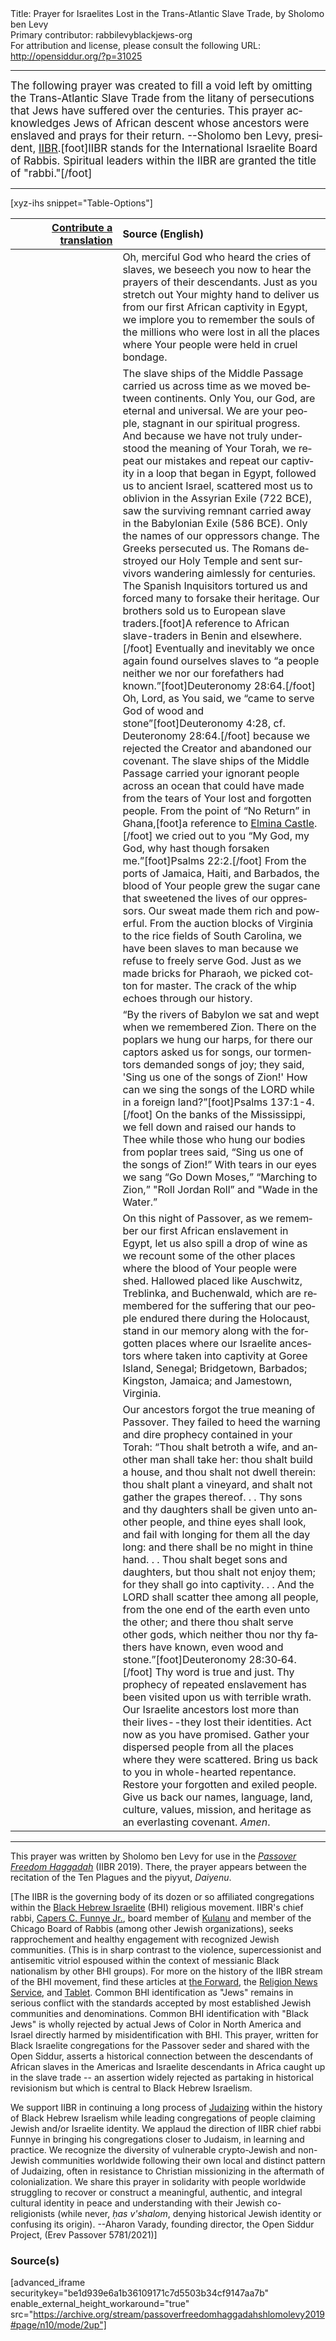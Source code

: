 <html>
<head></head>
<body>
Title: Prayer for Israelites Lost in the Trans-Atlantic Slave Trade, by Sholomo ben Levy<br />
Primary contributor: rabbilevyblackjews-org<br />
For attribution and license, please consult the following URL: <a href="http://opensiddur.org/?p=31025">http://opensiddur.org/?p=31025</a>
<p />
<hr />

<div class="english" lang="en" style="font-size: 1.2em;">
The following prayer was created to fill a void left by omitting the Trans-Atlantic Slave Trade from the litany of persecutions that Jews have suffered over the centuries. This prayer acknowledges Jews of African descent whose ancestors were enslaved and prays for their return. --Sholomo ben Levy, president, <a href="https://blackjews.org">IIBR</a>.[foot]IIBR stands for the International Israelite Board of Rabbis. Spiritual leaders within the IIBR are granted the title of "rabbi."[/foot]
</div>

<hr />

[xyz-ihs snippet="Table-Options"]<table style="margin-left: auto; margin-right: auto;" class="draggable">
<thead><tr><th id="x" style="text-align: right;"><a href="/translate/" target="_blank" rel="noopener">Contribute a translation</a></th><th style="text-align: left;">Source (English)</th></tr></thead>
<tbody>
<tr><td style="vertical-align:top;">
<div class="liturgy" lang="he">

</span></div></td>
 
<td style="vertical-align:top;" width="66%">
<div class="english" lang="en">
Oh, merciful God who heard the cries of slaves, we beseech you now to hear the prayers of their descendants. Just as you stretch out Your mighty hand to deliver us from our first African captivity in Egypt, we implore you to remember the souls of the millions who were lost in all the places where Your people were held in cruel bondage.
</div></td></tr>


<tr><td style="vertical-align:top;">
<div class="liturgy" lang="he">

</span></div></td>
 
<td style="vertical-align:top;">
<div class="english" lang="en">
The slave ships of the Middle Passage carried us across time as we moved between continents. Only You, our God, are eternal and universal. We are your people, stagnant in our spiritual progress. And because we have not truly understood the meaning of Your Torah, we repeat our mistakes and repeat our captivity in a loop that began in Egypt, followed us to ancient Israel, scattered most us to oblivion in the Assyrian Exile (722 BCE), saw the surviving remnant carried away in the Babylonian Exile (586 BCE). Only the names of our oppressors change. The Greeks persecuted us. The Romans destroyed our Holy Temple and sent survivors wandering aimlessly for centuries. The Spanish Inquisitors tortured us and forced many to forsake their heritage. Our brothers sold us to European slave traders.[foot]A reference to African slave-traders in Benin and elsewhere.[/foot] Eventually and inevitably we once again found ourselves slaves to “a people neither we nor our forefathers had known.”[foot]Deuteronomy 28:64.[/foot] Oh, Lord, as You said, we “came to serve God of wood and stone”[foot]Deuteronomy 4:28, cf. Deuteronomy 28:64.[/foot] because we rejected the Creator and abandoned our covenant. The slave ships of the Middle Passage carried your ignorant people across an ocean that could have made from the tears of Your lost and forgotten people. From the point of “No Return” in Ghana,[foot]a reference to <a href="https://en.wikipedia.org/wiki/Elmina_Castle">Elmina Castle</a>.[/foot] we cried out to you “My God, my God, why hast though forsaken me.”[foot]Psalms 22:2.[/foot] From the ports of Jamaica, Haiti, and Barbados, the blood of Your people grew the sugar cane that sweetened the lives of our oppressors. Our sweat made them rich and powerful. From the auction blocks of Virginia to the rice fields of South Carolina, we have been slaves to man because we refuse to freely serve God. Just as we made bricks for Pharaoh, we picked cotton for master. The crack of the whip echoes through our history. 
</div></td></tr>


<tr><td style="vertical-align:top;">
<div class="liturgy" lang="he">

</span></div></td>
 
<td style="vertical-align:top;">
<div class="english" lang="en">
“By the rivers of Babylon we sat and wept when we remembered Zion. There on the poplars we hung our harps, for there our captors asked us for songs, our tormentors demanded songs of joy; they said, 'Sing us one of the songs of Zion!' How can we sing the songs of the LORD while in a foreign land?”[foot]Psalms 137:1-4.[/foot] On the banks of the Mississippi, we fell down and raised our hands to Thee while those who hung our bodies from poplar trees said, “Sing us one of the songs of Zion!” With tears in our eyes we sang “Go Down Moses,” “Marching to Zion,” "Roll Jordan Roll” and "Wade in the Water.” 
</div></td></tr>


<tr><td style="vertical-align:top;">
<div class="liturgy" lang="he">

</span></div></td>
 
<td style="vertical-align:top;">
<div class="english" lang="en">
On this night of Passover, as we remember our first African enslavement in Egypt, let us also spill a drop of wine as we recount some of the other places where the blood of Your people were shed. Hallowed placed like Auschwitz, Treblinka, and Buchenwald, which are remembered for the suffering that our people endured there during the Holocaust, stand in our memory along with the forgotten places where our Israelite ancestors where taken into captivity at Goree Island, Senegal; Bridgetown, Barbados; Kingston, Jamaica; and Jamestown, Virginia.
</div></td></tr>


<tr><td style="vertical-align:top;">
<div class="liturgy" lang="he">

</span></div></td>
 
<td style="vertical-align:top;">
<div class="english" lang="en">
Our ancestors forgot the true meaning of Passover. They failed to heed the warning and dire prophecy contained in your Torah: “Thou shalt betroth a wife, and another man shall take her: thou shalt build a house, and thou shalt not dwell therein: thou shalt plant a vineyard, and shalt not gather the grapes thereof. . . Thy sons and thy daughters shall be given unto another people, and thine eyes shall look, and fail with longing for them all the day long: and there shall be no might in thine hand. . . Thou shalt beget sons and daughters, but thou shalt not enjoy them; for they shall go into captivity. . . And the LORD shall scatter thee among all people, from the one end of the earth even unto the other; and there thou shalt serve other gods, which neither thou nor thy fathers have known, even wood and stone.”[foot]Deuteronomy 28:30‐64.[/foot] Thy word is true and just. Thy prophecy of repeated enslavement has been visited upon us with terrible wrath. Our Israelite ancestors lost more than their lives--they lost their identities. Act now as you have promised. Gather your dispersed people from all the places where they were scattered. Bring us back to you in whole-hearted repentance. Restore your forgotten and exiled people. Give us back our names, language, land, culture, values, mission, and heritage as an everlasting covenant. <em>Amen</em>.
</div></td></tr>
</tbody></table>

<hr />

This prayer was written by Sholomo ben Levy for use in the <em><a href="https://www.blackjews.org/israelite-haggadah-for-passover/">Passover Freedom Haggadah</a></em> (IIBR 2019). There, the prayer appears between the recitation of the Ten Plagues and the piyyut, <em>Daiyenu</em>.

[The IIBR is the governing body of its dozen or so affiliated congregations within the <a href="https://en.wikipedia.org/wiki/Black_Hebrew_Israelites">Black Hebrew Israelite</a> (BHI) religious movement. IIBR's chief rabbi, <a href="https://en.wikipedia.org/wiki/Capers_Funnye">Capers C. Funnye Jr.</a>, board member of <a href="https://kulanu.org/board-member-spotlight-rabbi-capers-funnye/">Kulanu</a> and member of the Chicago Board of Rabbis (among other Jewish organizations), seeks rapprochement and healthy engagement with recognized Jewish communities. (This is in sharp contrast to the violence, supercessionist and antisemitic vitriol espoused within the context of messianic Black nationalism by other BHI groups). For more on the history of the IIBR stream of the BHI movement, find these articles at <a href="https://forward.com/news/347996/who-are-the-hebrew-israelites/">the Forward</a>, the <a href="https://religionnews.com/2019/12/13/who-are-black-hebrew-israelites/">Religion News Service</a>, and <a href="https://www.tabletmag.com/sections/news/articles/can-a-single-person-speak-for-all-black-jews">Tablet</a>. Common BHI identification as "Jews" remains in serious conflict with the standards accepted by most established Jewish communities and denominations. Common BHI identification with "Black Jews" is wholly rejected by actual Jews of Color in North America and Israel directly harmed by misidentification with BHI. This prayer, written for Black Israelite congregations for the Passover seder and shared with the Open Siddur, asserts a historical connection between the descendants of African slaves in the Americas and Israelite descendants in Africa caught up in the slave trade -- an assertion widely rejected as partaking in historical revisionism but which is central to Black Hebrew Israelism. 

We support IIBR in continuing a long process of <a href="https://en.wikipedia.org/wiki/Judaization">Judaizing</a> within the history of Black Hebrew Israelism while leading congregations of people claiming Jewish and/or Israelite identity. We applaud the direction of IIBR chief rabbi Funnye in bringing his congregations closer to Judaism, in learning and practice. We recognize the diversity of vulnerable crypto-Jewish and non-Jewish communities worldwide following their own local and distinct pattern of Judaizing, often in resistance to Christian missionizing in the aftermath of colonialization. We share this prayer in solidarity with people worldwide struggling to recover or construct a meaningful, authentic, and integral cultural identity in peace and understanding with their Jewish co-religionists (while never, <em>ḥas v'shalom</em>, denying historical Jewish identity or confusing its origin). --Aharon Varady, founding director, the Open Siddur Project, (Erev Passover 5781/2021)]


<h3>Source(s)</h3>

[advanced_iframe securitykey="be1d939e6a1b36109171c7d5503b34cf9147aa7b" enable_external_height_workaround="true" src="https://archive.org/stream/passoverfreedomhaggadahshlomolevy2019#page/n10/mode/2up"]

&nbsp;
</body>
</html>